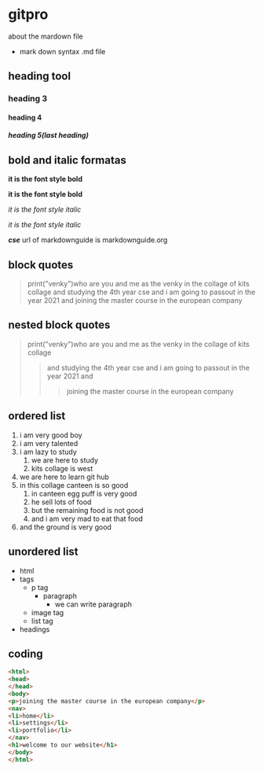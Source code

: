 # gitpro
about the mardown file
- mark down syntax .md file
## heading tool
### heading 3
#### heading 4
##### heading 5(last heading)
## bold and italic formatas
**it is the font style bold**

__it is the font style bold__

*it is the font style italic*

_it is the font style italic_

__*cse*__
url of markdownguide is markdownguide.org
## block quotes
> print("venky")who are you and me as the venky in the collage of kits collage and studying the 4th year cse and i am going to passout in the year 2021 and joining the master course in the european company
## nested block quotes
> print("venky")who are you and me as the venky in the collage of kits collage 
>> and studying the 4th year cse and i am going to passout in the year 2021 and 
>>> joining the master course in the european company
## ordered list
1. i am very good boy
2. i am very talented
3. i am lazy to study
    1. we are here to study 
    2. kits collage is west
 3. we are here to learn git hub
 4. in this collage canteen is so good
    1. in canteen egg puff is very good 
    2. he sell lots of food 
    3. but the remaining food is not good
    4. and i am very mad to eat that food
 5. and the ground is very good
 ## unordered list
 - html
 - tags
    - p tag
        - paragraph
            - we can write paragraph
    - image tag
    - list tag
 - headings
 ## coding
 ```html
 <html>
 <head>
 </head>
 <body>
 <p>joining the master course in the european company</p>
 <nav>
 <li>home</li>
 <li>settings</li>
 <li>portfolio</li>
 </nav>
 <h1>welcome to our website</h1>
 </body>
 </html>
 ```
 
 
 
 
 
